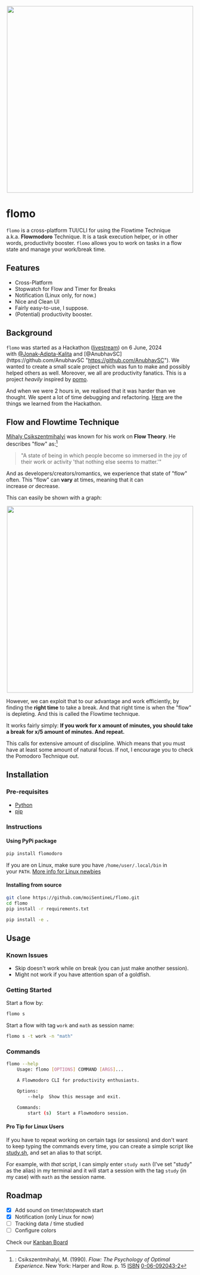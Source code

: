 <p align="center">
<img src="https://raw.githubusercontent.com/moiSentineL/flomo/main/docs/assets/flomo-speed.gif" width="500">
</p>

# flomo

`flomo` is a cross-platform TUI/CLI for using the Flowtime Technique a.k.a. **Flowmodoro** Technique. It is a task execution helper, or in other words, productivity booster. `flomo` allows you to work on tasks in a flow state and manage your work/break time.

## Features

-   Cross-Platform
-   Stopwatch for Flow and Timer for Breaks
-   Notification (Linux only, for now.)
-   Nice and Clean UI
-   Fairly easy-to-use, I suppose.
-   (Potential) productivity booster.

## Background

`flomo` was started as a Hackathon ([livestream](https://www.youtube.com/live/xyqQgPEozv0 "https://www.youtube.com/live/xyqQgPEozv0")) on 6 June, 2024 with [@Jonak-Adipta-Kalita](https://github.com/Jonak-Adipta-Kalita "https://github.com/Jonak-Adipta-Kalita") and [@AnubhavSC](https://github.com/AnubhavSC "https://github.com/AnubhavSC"). We wanted to create a small scale project which was fun to make and possibly helped others as well. Moreover, we all are productivity fanatics. This is a project *heavily* inspired by [pomo](https://github.com/kevinschoon/pomo "https://github.com/kevinschoon/pomo").

And when we were 2 hours in, we realised that it was harder than we thought. We spent a lot of time debugging and refactoring. [Here](https://nibirsan.org/blog/p/the-hackathon-experience/) are the things we learned from the Hackathon.

## Flow and Flowtime Technique

[Mihaly Csikszentmihalyi](https://en.wikipedia.org/wiki/Mihaly_Csikszentmihalyi "https://en.wikipedia.org/wiki/Mihaly_Csikszentmihalyi") was known for his work on **Flow Theory**. He describes "flow" as:[^1]

> "A state of being in which people become so immersed in the joy of their work or activity 'that nothing else seems to matter.'"

And as developers/creators/romantics, we experience that state of "flow" often. This "flow" can **vary** at times, meaning that it can increase *or* decrease.

This can easily be shown with a graph:

<p align="center">
<img src="https://raw.githubusercontent.com/moiSentineL/flomo/main/docs/assets/flow-graph.png" width="500">
</p>

However, we can exploit that to our advantage and work efficiently, by finding the **right time** to take a break. And that right time is when the "flow" is depleting. And this is called the Flowtime technique.

It works fairly simply: **If you work for x amount of minutes, you should take a break for x/5 amount of minutes. And repeat.**

This calls for extensive amount of discipline. Which means that you must have at least some amount of natural focus. If not, I encourage you to check the Pomodoro Technique out.

## Installation

### Pre-requisites

-   [Python](https://www.python.org/)
-   [pip](https://pip.pypa.io/en/stable/installation/)

### Instructions

#### Using PyPi package

```bash
pip install flomodoro
```

If you are on Linux, make sure you have `/home/user/.local/bin` in your `PATH`. [More info for Linux newbies](https://linuxize.com/post/how-to-add-directory-to-path-in-linux/ "https://linuxize.com/post/how-to-add-directory-to-path-in-linux/")

#### Installing from source

```bash
git clone https://github.com/moiSentineL/flomo.git
cd flomo
pip install -r requirements.txt

pip install -e .
```

## Usage

### Known Issues

-   Skip doesn't work while on break (you can just make another session).
-   Might not work if you have attention span of a goldfish.

### Getting Started

Start a flow by:

```bash
flomo s
```

Start a flow with tag `work` and `math` as session name:

```bash
flomo s -t work -n "math"
```

### Commands

```bash
flomo --help
	Usage: flomo [OPTIONS] COMMAND [ARGS]...

    A Flowmodoro CLI for productivity enthusiasts.

	Options:
 		--help  Show this message and exit.

	Commands:
  		start (s)  Start a Flowmodoro session.
```

#### Pro Tip for Linux Users

If you have to repeat working on certain tags (or sessions) and don't want to keep typing the commands every time, you can create a simple script like [study.sh](https://raw.githubusercontent.com/moiSentineL/flomo/main/docs/study.sh), and set an alias to that script.

For example, with _that_ script, I can simply enter `study math` (I've set "study" as the alias) in my terminal and it will start a session with the tag `study` (in my case) with `math` as the session name.

## Roadmap

-   [x] Add sound on timer/stopwatch start
-   [x] Notification (only Linux for now)
-   [ ] Tracking data / time studied
-   [ ] Configure colors

Check our [Kanban Board](https://github.com/users/moiSentineL/projects/2 "https://github.com/users/moiSentineL/projects/2")

[^1]: : Csikszentmihalyi, M. (1990). *Flow: The Psychology of Optimal Experience*. New York: Harper and Row. p. 15 [ISBN](<https://en.wikipedia.org/wiki/ISBN_(identifier)> "ISBN (identifier)") [0-06-092043-2](https://en.wikipedia.org/wiki/Special:BookSources/0-06-092043-2 "Special:BookSources/0-06-092043-2")
